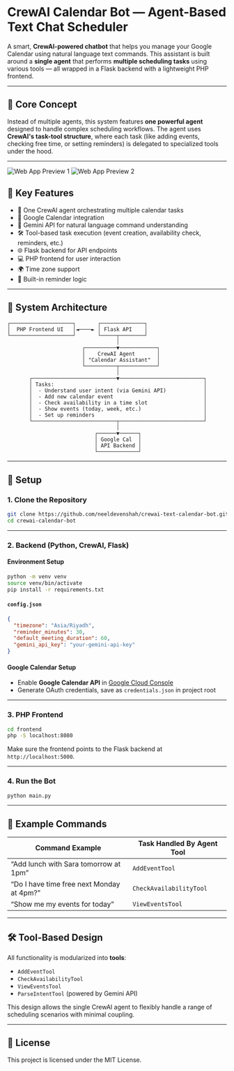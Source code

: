 # CrewAI Calendar Bot — Agent-Based Text Chat Scheduler

A smart, **CrewAI-powered chatbot** that helps you manage your Google Calendar using natural language text commands. This assistant is built around a **single agent** that performs **multiple scheduling tasks** using various tools — all wrapped in a Flask backend with a lightweight PHP frontend.

---

## 🧠 Core Concept

Instead of multiple agents, this system features **one powerful agent** designed to handle complex scheduling workflows. The agent uses **CrewAI's task-tool structure**, where each task (like adding events, checking free time, or setting reminders) is delegated to specialized tools under the hood.

---

![Web App Preview 1](./assets/showcase_2.png)
![Web App Preview 2](./assets/showcase_4.png)

## 🔑 Key Features

- 🧠 One CrewAI agent orchestrating multiple calendar tasks
- 📅 Google Calendar integration
- 💬 Gemini API for natural language command understanding
- 🛠️ Tool-based task execution (event creation, availability check, reminders, etc.)
- 🌐 Flask backend for API endpoints
- 💻 PHP frontend for user interaction
- 🌍 Time zone support
- 🔔 Built-in reminder logic

---

## 🧩 System Architecture

```
┌────────────────────┐       ┌──────────────┐
│  PHP Frontend UI   │◄────► │ Flask API    │
└────────────────────┘       └─────┬────────┘
                                   │
                        ┌──────────▼────────────┐
                        │    CrewAI Agent       │
                        │ "Calendar Assistant"  │
                        └──────────┬────────────┘
                                   │
       ┌───────────────────────────▼───────────────────────────┐
       │ Tasks:                                                │
       │  - Understand user intent (via Gemini API)            │
       │  - Add new calendar event                             │
       │  - Check availability in a time slot                  │
       │  - Show events (today, week, etc.)                    │
       │  - Set up reminders                                   │
       └───────────────────────────┬───────────────────────────┘
                                   │
                            ┌──────▼──────┐
                            │ Google Cal  │
                            │ API Backend │
                            └─────────────┘
```

---

## 🚀 Setup

### 1. Clone the Repository

```bash
git clone https://github.com/neeldevenshah/crewai-text-calendar-bot.git
cd crewai-calendar-bot
```

---

### 2. Backend (Python, CrewAI, Flask)

#### Environment Setup

```bash
python -m venv venv
source venv/bin/activate
pip install -r requirements.txt
```

#### `config.json`

```json
{
  "timezone": "Asia/Riyadh",
  "reminder_minutes": 30,
  "default_meeting_duration": 60,
  "gemini_api_key": "your-gemini-api-key"
}
```

#### Google Calendar Setup

- Enable **Google Calendar API** in [Google Cloud Console](https://console.cloud.google.com/)
- Generate OAuth credentials, save as `credentials.json` in project root

---

### 3. PHP Frontend

```bash
cd frontend
php -S localhost:8080
```

Make sure the frontend points to the Flask backend at `http://localhost:5000`.

---

### 4. Run the Bot

```bash
python main.py
```

---

## 💬 Example Commands

| Command Example                           | Task Handled By Agent Tool |
| ----------------------------------------- | -------------------------- |
| “Add lunch with Sara tomorrow at 1pm”     | `AddEventTool`             |
| “Do I have time free next Monday at 4pm?” | `CheckAvailabilityTool`    |
| “Show me my events for today”             | `ViewEventsTool`           |

---

## 🛠 Tool-Based Design

All functionality is modularized into **tools**:

- `AddEventTool`
- `CheckAvailabilityTool`
- `ViewEventsTool`
- `ParseIntentTool` (powered by Gemini API)

This design allows the single CrewAI agent to flexibly handle a range of scheduling scenarios with minimal coupling.

---

## 📄 License

This project is licensed under the MIT License.
